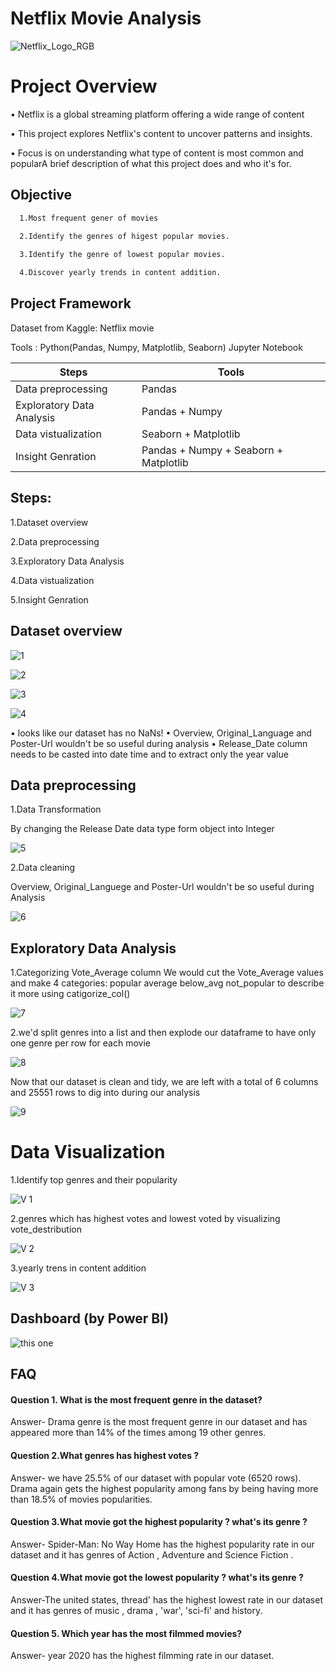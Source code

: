 
# Netflix Movie Analysis
![Netflix_Logo_RGB](https://github.com/user-attachments/assets/8af6d32b-7027-44a6-ba0b-38021fb8468b)

# Project Overview

• Netflix is a global streaming platform offering a wide range of content

• This project explores Netflix's content to 
uncover patterns and insights.


• Focus is on understanding what type of 
content is most common and popularA brief description of what this project does and who it's for.

## Objective


```bash
  1.Most frequent gener of movies
  
  2.Identify the genres of higest popular movies.

  3.Identify the genre of lowest popular movies.

  4.Discover yearly trends in content addition.

```

## Project Framework

Dataset from Kaggle: Netflix movie 

Tools : Python(Pandas, Numpy, Matplotlib, Seaborn)
Jupyter Notebook


| Steps             | Tools                                                                |
| ----------------- | ------------------------------------------------------------------ |
| Data preprocessing | Pandas
| Exploratory Data Analysis | Pandas + Numpy  |
| Data vistualization | Seaborn + Matplotlib |
| Insight Genration | Pandas + Numpy + Seaborn + Matplotlib|

## Steps:
1.Dataset overview

2.Data preprocessing

3.Exploratory Data Analysis

4.Data vistualization

5.Insight Genration


## Dataset overview

![1](https://github.com/user-attachments/assets/b1dd6309-709f-4945-b920-3e62788b4163)

![2](https://github.com/user-attachments/assets/9611405f-3f6c-41f6-966f-f5511e029eb2)

![3](https://github.com/user-attachments/assets/70d4e910-4aba-4931-8137-5df14239300b)

![4](https://github.com/user-attachments/assets/8edb21e7-a7d6-4f05-8014-6852f9ef0992)

• looks like our dataset has no NaNs! • Overview, Original_Language and Poster-Url
wouldn't be so useful during analysis • Release_Date column needs to be casted into
date time and to extract only the year value

## Data preprocessing

1.Data Transformation

By changing the Release Date data type form object into Integer

![5](https://github.com/user-attachments/assets/22a5b915-0931-438f-997f-1502fd37d357)



2.Data cleaning

 Overview, Original_Languege and Poster-Url wouldn't be so useful during Analysis
 
![6](https://github.com/user-attachments/assets/30cf4621-500f-44e8-a257-3b1f781f93c3)




 ## Exploratory Data Analysis

 1.Categorizing Vote_Average column
We would cut the Vote_Average values and make 4 categories: popular average
below_avg not_popular to describe it more using catigorize_col() 

![7](https://github.com/user-attachments/assets/5d80b529-9d55-4d80-8cb2-acc66b001fa9)


2.we'd split genres into a list and then
explode our dataframe to have only one
genre per row for each movie

![8](https://github.com/user-attachments/assets/c0286bd8-a50a-4967-9968-4016a18dfa6c)

Now that our dataset is clean and tidy, we are left with a total of 6 columns and 25551
rows to dig into during our analysis

![9](https://github.com/user-attachments/assets/4a0b8cb2-4269-4a6b-a69d-6e57b5ddceaf)


# Data Visualization

  1.Identify top genres and their popularity
  
   ![V 1](https://github.com/user-attachments/assets/b416708d-71d8-48f8-8eec-8a29ffe696a1)










2.genres which has highest votes and lowest voted by visualizing vote_destribution

![V 2](https://github.com/user-attachments/assets/c042a03f-4be7-48c1-bbb2-45e6ff4a3435)










3.yearly trens in content addition

![V 3](https://github.com/user-attachments/assets/19e83685-c180-43a2-b206-7e7189e48777)



## Dashboard (by Power BI)

![this one](https://github.com/user-attachments/assets/95edd98e-e245-4571-9244-83e8d0b449d2)






## FAQ

#### Question 1. What is the most frequent genre in the dataset?

Answer- Drama genre is the most frequent genre in our dataset and has appeared more than 14% of the times among 19 other genres.

#### Question 2.What genres has highest votes ?

Answer- we have 25.5% of our dataset with popular vote (6520 rows). Drama again gets the highest popularity among fans by being having more than 18.5% of movies popularities.


#### Question 3.What movie got the highest popularity ? what's its genre ?

Answer- Spider-Man: No Way Home has the highest popularity rate in our dataset and it has genres of Action , Adventure and Science Fiction .


#### Question 4.What movie got the lowest popularity ? what's its genre ?

Answer-The united states, thread' has the highest lowest rate in our dataset and it has genres of music , drama , 'war', 'sci-fi' and history.


#### Question 5. Which year has the most filmmed movies?

Answer- year 2020 has the highest filmming rate in our dataset.

































 















